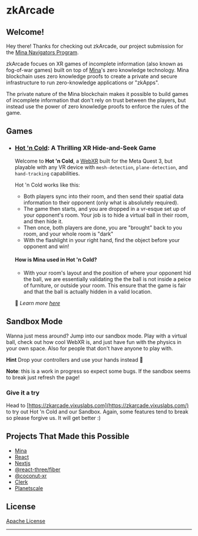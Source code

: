 # zkArcade

## Welcome!

Hey there! Thanks for checking out zkArcade, our project submission for the [Mina Navigators Program](https://minafoundation.notion.site/Mina-Navigators-Program-Information-e8d0490aa0e04c28b061887a8cc22f9a).

zkArcade focues on XR games of incomplete information (also known as fog-of-war games) built on top of [Mina](https://minaprotocol.com/)'s zero knowledge technology. Mina blockchain uses zero knowledge proofs to create a private and secure infrastructure to run zero-knowledge applications or "zkApps".

The private nature of the Mina blockchain makes it possible to build games of incomplete information that don't rely on trust between the players, but instead use the power of zero knowledge proofs to enforce the rules of the game.

## Games

- ### [Hot 'n Cold](./docs/HotnCold.md): A Thrilling XR Hide-and-Seek Game

  Welcome to **Hot 'n Cold**, a [WebXR](https://immersive-web.github.io/webxr-samples/) built for the Meta Quest 3, but playable with any VR device with `mesh-detection`, `plane-detection`, and `hand-tracking` capabilities.

  Hot 'n Cold works like this:

  - Both players sync into their room, and then send their spatial data information to their opponent (only what is absolutely required).
  - The game then starts, and you are dropped in a vr-esque set up of your opponent's room. Your job is to hide a virtual ball in their room, and then hide it.
  - Then once, both players are done, you are "brought" back to you room, and your whole room is "dark"
  - With the flashlight in your right hand, find the object before your opponent and win!

  #### How is Mina used in Hot 'n Cold?

  - With your room's layout and the position of where your opponent hid the ball, we are essentially validating the the ball is not inside a peice of furniture, or outside your room. This ensure that the game is fair and that the ball is actually hidden in a valid location.

  🔦 _Learn more [here](./docs/HotnCold.md)_

## Sandbox Mode

Wanna just mess around? Jump into our sandbox mode. Play with a virtual ball, check out how cool WebXR is, and just have fun with the physics in your own space. Also for people that don't have anyone to play with.

**Hint** Drop your controllers and use your hands instead 🤫

**Note**: this is a work in progress so expect some bugs. If the sandbox seems to break just refresh the page!

### Give it a try

Head to [https://zkarcade.vixuslabs.com](https://zkarcade.vixuslabs.com/) to try out Hot 'n Cold and our Sandbox. Again, some features tend to break so please forgive us. It will get better :)

## Projects That Made this Possible

- [Mina](https://minaprotocol.com/)
- [React](https://react.dev/)
- [Nextjs](https://nextjs.org/)
- [@react-three/fiber](https://github.com/pmndrs/react-three-fiber)
- [@coconut-xr](https://www.coconut-xr.com/)
- [Clerk](https://clerk.com/)
- [Planetscale](https://planetscale.com/)

## License

[Apache License]("https://raw.githubusercontent.com/0xtito/hot-n-cold/main/LICENSE.MD")

---
